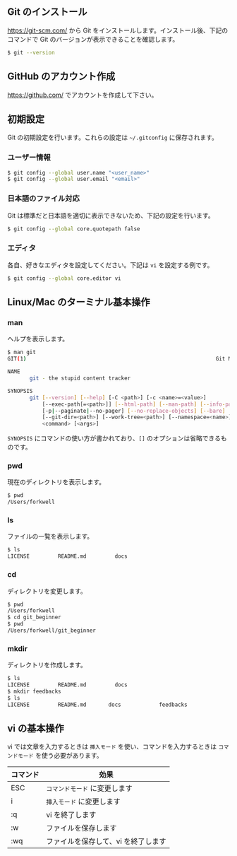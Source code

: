 ## Git のインストール

https://git-scm.com/ から Git をインストールします。インストール後、下記のコマンドで Git のバージョンが表示できることを確認します。

```sh
$ git --version
```

## GitHub のアカウント作成

https://github.com/ でアカウントを作成して下さい。

## 初期設定

Git の初期設定を行います。これらの設定は `~/.gitconfig` に保存されます。

### ユーザー情報

```sh
$ git config --global user.name "<user_name>"
$ git config --global user.email "<email>"
```

### 日本語のファイル対応

Git は標準だと日本語を適切に表示できないため、下記の設定を行います。

```sh
$ git config --global core.quotepath false
```

### エディタ

各自、好きなエディタを設定してください。下記は `vi` を設定する例です。

```sh
$ git config --global core.editor vi
```

## Linux/Mac のターミナル基本操作

### man

ヘルプを表示します。

```sh
$ man git
GIT(1)                                                            Git Manual                                                           GIT(1)

NAME
       git - the stupid content tracker

SYNOPSIS
       git [--version] [--help] [-C <path>] [-c <name>=<value>]
           [--exec-path[=<path>]] [--html-path] [--man-path] [--info-path]
           [-p|--paginate|--no-pager] [--no-replace-objects] [--bare]
           [--git-dir=<path>] [--work-tree=<path>] [--namespace=<name>]
           <command> [<args>]
```

`SYNOPSIS` にコマンドの使い方が書かれており、`[]` のオプションは省略できるものです。

### pwd

現在のディレクトリを表示します。

```sh
$ pwd
/Users/forkwell
```

### ls

ファイルの一覧を表示します。

```sh
$ ls
LICENSE         README.md         docs
```

### cd

ディレクトリを変更します。

```sh
$ pwd
/Users/forkwell
$ cd git_beginner
$ pwd
/Users/forkwell/git_beginner
```

### mkdir

ディレクトリを作成します。

```sh
$ ls
LICENSE         README.md         docs
$ mkdir feedbacks
$ ls
LICENSE         README.md       docs            feedbacks
```

## vi の基本操作

vi では文章を入力するときは `挿入モード` を使い、コマンドを入力するときは `コマンドモード` を使う必要があります。

| コマンド | 効果 |
|----|----|
| ESC | `コマンドモード` に変更します |
| i | `挿入モード` に変更します |
| :q | vi を終了します |
| :w | ファイルを保存します |
| :wq | ファイルを保存して、vi を終了します |
